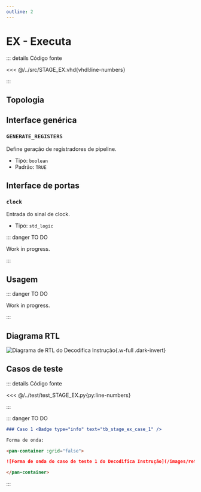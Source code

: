 ```yaml
---
outline: 2
---
```


# EX - Executa

::: details Código fonte <a href="https://github.com/pfeinsper/24a-CTI-RISCV/blob/main/src/STAGE_EX.vhd" target="blank" style="float:right"><Badge type="tip" text="STAGE_EX.vhd &boxbox;" /></a>

<<< @/../src/STAGE_EX.vhd{vhdl:line-numbers}

:::

## Topologia

<pan-container selector=".mermaid">

<!--@include: @/.includes/stage_ex-topology.md-->

</pan-container>

## Interface genérica

### `GENERATE_REGISTERS` <Badge type="neutral" text="GENERIC" />

Define geração de registradores de pipeline.

- Tipo: `boolean `
- Padrão: `TRUE`

## Interface de portas

### `clock` <Badge type="success" text="INPUT" />

Entrada do sinal de clock.

- Tipo: `std_logic`

::: danger TO DO

Work in progress.

:::

## Usagem

::: danger TO DO

Work in progress.

:::

## Diagrama RTL

<pan-container>

![Diagrama de RTL do Decodifica Instrução](/images/reference/components/stage_ex_netlist.svg){.w-full .dark-invert}

</pan-container>

## Casos de teste

::: details Código fonte <a href="https://github.com/pfeinsper/24a-CTI-RISCV/blob/main/test/test_STAGE_EX.py" target="blank" style="float:right"><Badge type="tip" text="test_STAGE_EX.py &boxbox;" /></a>

<<< @/../test/test_STAGE_EX.py{py:line-numbers}

:::

::: danger TO DO

```md
### Caso 1 <Badge type="info" text="tb_stage_ex_case_1" />

Forma de onda:

<pan-container :grid="false">

![Forma de onda do caso de teste 1 do Decodifica Instrução](/images/reference/components/tb_stage_ex_case_1.svg){.w-full .dark-invert}

</pan-container>

```

:::
